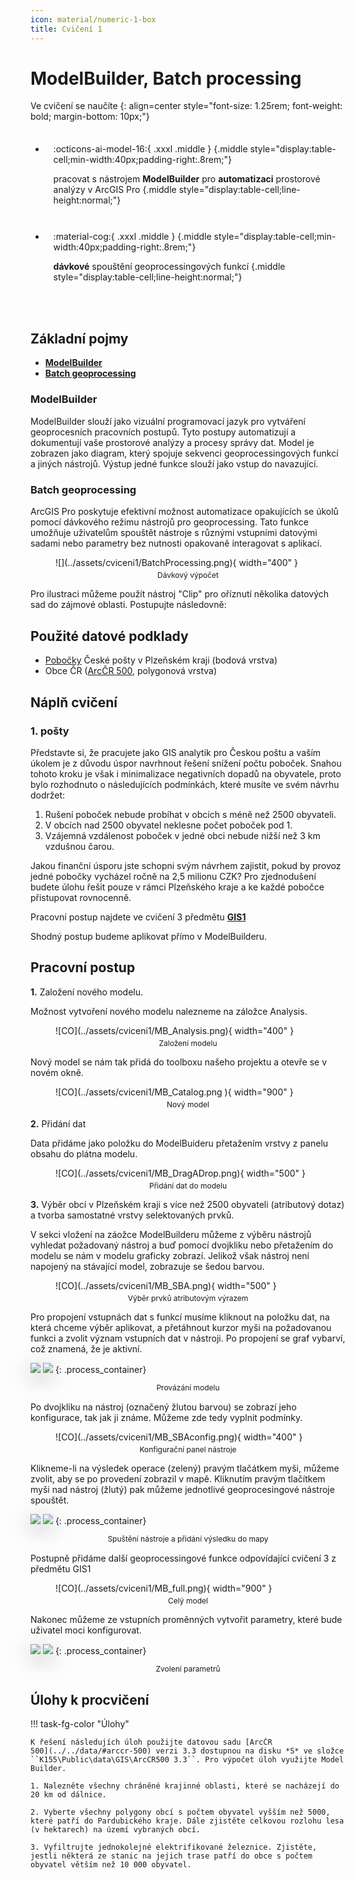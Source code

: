 ```yaml
---
icon: material/numeric-1-box
title: Cvičení 1
---
```


<style>
  .md-typeset__scrollwrap {text-align: center;}                                                      /* Zarovnani tabulek na stred */
  /* tbody {width: 100%;display: table;}                                                             /* Roztazeni tabulek na celou sirku */
  h2 {font-weight:700 !important;}                                                                   /* Pokus – zmena formatu nadpisu 2 */
  figcaption {font-size:12px;margin-top:5px !important;text-align:center;line-height:1.2em;}         /* Formatovani Popisku obrazku */
  hr.l1 {background-color:var(--md-primary-fg-color);height:2px;margin-bottom:3em !important;}       /* Formatovani Break Line – LEVEL 1 */
  /* img,iframe {box-shadow: 0 10px 16px 0 rgba(0,0,0,0.2),0 6px 20px 0 rgba(0,0,0,0.2) !important;} /* Stin pod obrazky a videi */
  img,iframe {filter:drop-shadow(0 10px 16px rgba(0,0,0,0.2)) drop-shadow(0 6px 20px rgba(0,0,0,0.2)) !important; object-fit:contain;} /* Stin pod obrazky a videi */

  /* TLACITKA */
  .md-button {text-align:center;transition: all .1s ease-in-out !important;}  /* Button – zarovnani textu */
  .md-button:hover {transform: scale(1.04);opacity:.8;background-color:var(--md-primary-fg-color) !important;border-color:var(--md-primary-fg-color) !important;color:var(--md-primary-bg-color) !important;/*filter: brightness(80%);*/}            /* Button Hover – animace zvetseni a zmeny barvy */
  .md-button:focus {opacity:.8;background-color:var(--md-primary-fg-color) !important;border-color:var(--md-primary-fg-color) !important;color:var(--md-primary-bg-color) !important;}                                                                /* Button Focus – stejny vzhled jako hover */
  .url-name {line-height:1.2;/*padding-top:5px !important;*/}                 /* Button s URL */
  .url-name span:first-child {font-size:.7em; font-weight:300;}               /* Button s URL – format*/
  .url-name span.twemoji {vertical-align:-0px;}                               /* Button s URL – zarovnani ikony*/
  .md-button.button_smaller {font-size:smaller; padding:1px 5px;}             /* Mensi button (bez URL) */

  /* FLEXBOXY */
  .process_container {display:flex !important; justify-content:center; align-items:center; column-gap:calc((100vw * 0.03) - 6px);} /* Kontejner pro content = FlexBox */
  .process_container div {display:flex;}                                                                                           /* Obsah (obrazky a sipky) */
  .process_container .process_icon {width:/*40px*/calc((100vw * 0.01) + 25px); flex-shrink:0;filter:none !important;}              /* Velikost ikony (bacha na mobily) */
  .process_container img {max-height:150px;}                                                                                       /* Obrazky ve flexboxech maji maximalni vysku */

  code.AGPF {border:2px solid var(--md-primary-fg-color);padding:.1em .4em !important;/*transition: all .1s ease-in-out !important; display:inline-block !important;*/}
  code.AGPF .twemoji {vertical-align:-10% !important;}
</style>

<!-- Definice sipky do FlexBoxu (pro referenci) – UZ NENI TREBA
<svg style="display: none" version="2.0">
  <defs>
    <symbol id="rect-arrow-right" viewBox="0 0 24 24">
      <path d="M5,21A2,2 0 0,1 3,19V5A2,2 0 0,1 5,3H19A2,2 0 0,1 21,5V19C21,20.11 20.1,21 19,21H5M6,13H14.5L11,16.5L12.42,17.92L18.34,12L12.42,6.08L11,7.5L14.5,11H6V13Z"
        style="fill:var(--md-primary-fg-color)" />
    </symbol>
    <symbol id="caret-right" height="1em" viewBox="0 0 256 512">
      <path d="M246.6 278.6c12.5-12.5 12.5-32.8 0-45.3l-128-128c-9.2-9.2-22.9-11.9-34.9-6.9s-19.8 16.6-19.8 29.6l0 256c0 12.9 7.8 24.6 19.8 29.6s25.7 2.2 34.9-6.9l128-128z" style="fill:var(--md-primary-fg-color)" />
    </symbol>
  <defs>
</svg> -->

# ModelBuilder, Batch processing

Ve cvičení se naučíte
{: align=center style="font-size: 1.25rem; font-weight: bold; margin-bottom: 10px;"}

<style>
    .smaller_padding li {padding:.4rem .8rem !important;}
    .primary_color {color:var(--md-primary-fg-color);}
</style>

<div class="grid cards smaller_padding" markdown>

-   :octicons-ai-model-16:{ .xxxl .middle }
    {.middle style="display:table-cell;min-width:40px;padding-right:.8rem;"}

    pracovat s nástrojem __ModelBuilder__ pro __automatizaci__ prostorové analýzy v ArcGIS Pro
    {.middle style="display:table-cell;line-height:normal;"}

-   :material-cog:{ .xxxl .middle }
    {.middle style="display:table-cell;min-width:40px;padding-right:.8rem;"}
    
    __dávkové__ spouštění geoprocessingových funkcí
    {.middle style="display:table-cell;line-height:normal;"}
</div>

<hr class="l1">

## Základní pojmy

- [**ModelBuilder**](https://pro.arcgis.com/en/pro-app/latest/help/analysis/geoprocessing/modelbuilder/what-is-modelbuilder-.htm)
- [**Batch geoprocessing**](https://pro.arcgis.com/en/pro-app/latest/help/analysis/geoprocessing/basics/batch-geoprocessing.htm)

### ModelBuilder

ModelBuilder slouží jako vizuální programovací jazyk pro vytváření geoprocesních pracovních postupů. Tyto postupy automatizují a dokumentují vaše prostorové analýzy a procesy správy dat. Model je zobrazen jako diagram, který spojuje sekvenci geoprocessingových funkcí a jiných nástrojů. Výstup jedné funkce slouží jako vstup do navazující.

### Batch geoprocessing

ArcGIS Pro poskytuje efektivní možnost automatizace opakujících se úkolů pomocí dávkového režimu nástrojů pro geoprocessing. Tato funkce umožňuje uživatelům spouštět nástroje s různými vstupními datovými sadami nebo parametry bez nutnosti opakovaně interagovat s aplikací.

<figure markdown>
  ![](../assets/cviceni1/BatchProcessing.png){ width="400" }
  <figcaption>Dávkový výpočet</figcaption>
</figure>

Pro ilustraci můžeme použít nástroj "Clip" pro oříznutí několika datových sad do zájmové oblasti. Postupujte následovně:

## Použité datové podklady

- [Pobočky](../assets/cviceni3/PobockyCP_PlzenskyKraj.zip) České pošty v Plzeňském kraji (bodová vrstva)
- Obce ČR ([ArcČR 500](../../data/#arccr-500), polygonová vrstva)

## Náplň cvičení

### 1. pošty

Představte si, že pracujete jako GIS analytik pro Českou poštu a vaším úkolem je z důvodu úspor navrhnout řešení snížení počtu poboček. Snahou tohoto kroku je však i minimalizace negativních dopadů na obyvatele, proto bylo rozhodnuto o následujících podmínkách, které musíte ve svém návrhu dodržet:

1. Rušení poboček nebude probíhat v obcích s méně než 2500 obyvateli.
2. V obcích nad 2500 obyvatel neklesne počet poboček pod 1.
3. Vzájemná vzdálenost poboček v jedné obci nebude nižší než 3 km vzdušnou čarou.

Jakou finanční úsporu jste schopni svým návrhem zajistit, pokud by provoz jedné pobočky vycházel ročně na 2,5 milionu CZK? Pro zjednodušení budete úlohu řešit pouze v rámci Plzeňského kraje a ke každé pobočce přistupovat rovnocenně.

Pracovní postup najdete ve cvičení 3 předmětu [**GIS1**](https://k155cvut.github.io/gis-1/cviceni/cviceni3/)

Shodný postup budeme aplikovat přímo v ModelBuilderu.

## Pracovní postup

**1.** Založení nového modelu.

Možnost vytvoření nového modelu nalezneme na záložce Analysis.

<figure markdown>
![CO](../assets/cviceni1/MB_Analysis.png){ width="400" }
    <figcaption>Založení modelu</figcaption>
</figure>

Nový model se nám tak přidá do toolboxu našeho projektu a otevře se v novém okně.

<figure markdown>
![CO](../assets/cviceni1/MB_Catalog.png ){ width="900" }
    <figcaption>Nový model</figcaption>
</figure>

**2.** Přidání dat

Data přidáme jako položku do ModelBuideru přetažením vrstvy z panelu obsahu do plátna modelu.

<figure markdown>
![CO](../assets/cviceni1/MB_DragADrop.png){ width="500" }
    <figcaption>Přidání dat do modelu</figcaption>
</figure>

**3.** Výběr obcí v Plzeňském kraji s více než 2500 obyvateli (atributový dotaz) a tvorba samostatné vrstvy selektovaných prvků.

V sekci vložení na záožce ModelBuilderu můžeme z výběru nástrojů vyhledat požadovaný nástroj a buď pomocí dvojkliku nebo přetažením do modelu se nám v modelu graficky zobrazí. Jelikož však nástroj není napojený na stávající model, zobrazuje se šedou barvou.

<figure markdown>
![CO](../assets/cviceni1/MB_SBA.png){ width="500" }
    <figcaption>Výběr prvků atributovým výrazem</figcaption>
</figure>

Pro propojení vstupnách dat s funkcí musíme kliknout na položku dat, na která chceme výběr aplikovat, a přetáhnout kurzor myši na požadovanou funkci a zvolit význam vstupních dat v nástroji. Po propojení se graf vybarví, což znamená, že je aktivní.

![](../assets/cviceni1/MB_connect.png)
![](../assets/cviceni1/MB_connectDone.png)
{: .process_container}

<figcaption>Provázání modelu</figcaption>

Po dvojkliku na nástroj (označený žlutou barvou) se zobrazí jeho konfigurace, tak jak ji známe. Můžeme zde tedy vyplnit podmínky.

<figure markdown>
![CO](../assets/cviceni1/MB_SBAconfig.png){ width="400" }
    <figcaption>Konfigurační panel nástroje</figcaption>
</figure>

Klikneme-li na výsledek operace (zelený) pravým tlačátkem myši, můžeme zvolit, aby se po provedení zobrazil v mapě. Kliknutím pravým tlačítkem myši nad nástroj (žlutý) pak můžeme jednotlivé geoprocesingové nástroje spouštět.

![](../assets/cviceni1/MB_Add2Display.png)
![](../assets/cviceni1/MB_run.png)
{: .process_container}

<figcaption>Spuštění nástroje a přidání výsledku do mapy</figcaption>

Postupně přidáme další geoprocessingové funkce odpovídající cvičení 3 z předmětu GIS1

<figure markdown>
![CO](../assets/cviceni1/MB_full.png){ width="900" }
    <figcaption>Celý model</figcaption>
</figure>

Nakonec můžeme ze vstupních proměnných vytvořit parametry, které bude uživatel moci konfigurovat.

![](../assets/cviceni1/MB_parameter.png)
![](../assets/cviceni1/MB_paramExp.png)
{: .process_container}

<figcaption>Zvolení parametrů</figcaption>

## Úlohy k procvičení

!!! task-fg-color "Úlohy"

    K řešení následujích úloh použijte datovou sadu [ArcČR
    500](../../data/#arccr-500) verzi 3.3 dostupnou na disku *S* ve složce
    ``K155\Public\data\GIS\ArcCR500 3.3``. Pro výpočet úloh využijte Model Builder.

    1. Nalezněte všechny chráněné krajinné oblasti, které se nacházejí do 20 km od dálnice.

    2. Vyberte všechny polygony obcí s počtem obyvatel vyšším než 5000, které patří do Pardubického kraje. Dále zjistěte celkovou rozlohu lesa (v hektarech) na území vybraných obcí.

    3. Vyfiltrujte jednokolejné elektrifikované železnice. Zjistěte, jestli některá ze stanic na jejich trase patří do obce s počtem obyvatel větším než 10 000 obyvatel.
